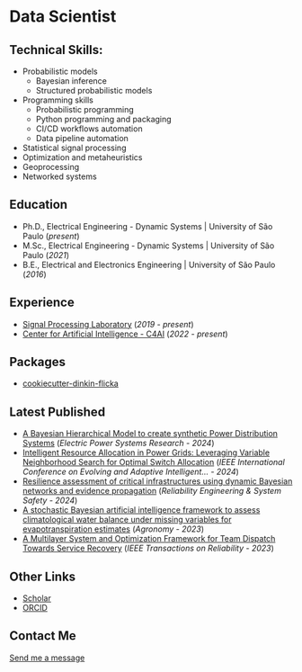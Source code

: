 # Data Scientist

## Technical Skills:

- Probabilistic models
  - Bayesian inference
  - Structured probabilistic models
- Programming skills
  - Probabilistic programming
  - Python programming and packaging
  - CI/CD workflows automation
  - Data pipeline automation
- Statistical signal processing
- Optimization and metaheuristics
- Geoprocessing
- Networked systems

## Education

- Ph.D., Electrical Engineering - Dynamic Systems | University of São Paulo (_present_)
- M.Sc., Electrical Engineering - Dynamic Systems | University of São Paulo (_2021_)
- B.E., Electrical and Electronics Engineering | University of São Paulo (_2016_)

## Experience

- [Signal Processing Laboratory](http://www1.sel.eesc.usp.br/lps/) (_2019 - present_)
- [Center for Artificial Intelligence - C4AI](https://c4ai.inova.usp.br/) (_2022 -
  present_)

## Packages

- [cookiecutter-dinkin-flicka](https://github.com/luizdesuo/cookiecutter-dinkin-flicka)

<!-- latest_published starts -->

## Latest Published

- [A Bayesian Hierarchical Model to create synthetic Power Distribution Systems](https://scholar.google.com/citations?view_op=view_citation&hl=en&user=YLWr2gsAAAAJ&sortby=pubdate&citation_for_view=YLWr2gsAAAAJ:hqOjcs7Dif8C)
  (_Electric Power Systems Research - 2024_)
- [Intelligent Resource Allocation in Power Grids: Leveraging Variable Neighborhood Search for Optimal Switch Allocation](https://scholar.google.com/citations?view_op=view_citation&hl=en&user=YLWr2gsAAAAJ&sortby=pubdate&citation_for_view=YLWr2gsAAAAJ:UebtZRa9Y70C)
  (_IEEE International Conference on Evolving and Adaptive Intelligent… - 2024_)
- [Resilience assessment of critical infrastructures using dynamic Bayesian networks and evidence propagation](https://scholar.google.com/citations?view_op=view_citation&hl=en&user=YLWr2gsAAAAJ&sortby=pubdate&citation_for_view=YLWr2gsAAAAJ:_FxGoFyzp5QC)
  (_Reliability Engineering & System Safety - 2024_)
- [A stochastic Bayesian artificial intelligence framework to assess climatological water balance under missing variables for evapotranspiration estimates](https://scholar.google.com/citations?view_op=view_citation&hl=en&user=YLWr2gsAAAAJ&sortby=pubdate&citation_for_view=YLWr2gsAAAAJ:Se3iqnhoufwC)
  (_Agronomy - 2023_)
- [A Multilayer System and Optimization Framework for Team Dispatch Towards Service Recovery](https://scholar.google.com/citations?view_op=view_citation&hl=en&user=YLWr2gsAAAAJ&sortby=pubdate&citation_for_view=YLWr2gsAAAAJ:ufrVoPGSRksC)
(_IEEE Transactions on Reliability - 2023_)
<!-- latest_published ends -->

## Other Links

- [Scholar](https://scholar.google.com.br/citations?user=YLWr2gsAAAAJ)
- [ORCID](https://orcid.org/0000-0001-8629-1870)

## Contact Me

[Send me a message](https://forms.gle/mxdnreYvT7EEuQsQA)
